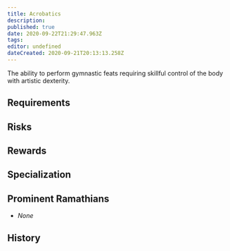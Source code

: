 ```yaml
---
title: Acrobatics
description: 
published: true
date: 2020-09-22T21:29:47.963Z
tags: 
editor: undefined
dateCreated: 2020-09-21T20:13:13.258Z
---
```


The ability to perform gymnastic feats requiring skillful control of the body with artistic dexterity.

## Requirements

## Risks

## Rewards

## Specialization

## Prominent Ramathians

- *None*

## History